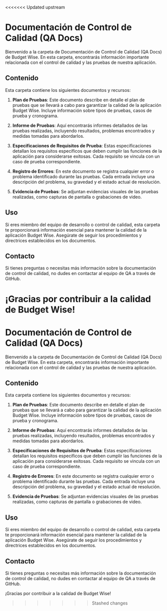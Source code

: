 <<<<<<< Updated upstream
# Documentación de Control de Calidad (QA Docs)

Bienvenido a la carpeta de Documentación de Control de Calidad (QA Docs) de Budget Wise. En esta carpeta, encontrarás información importante relacionada con el control de calidad y las pruebas de nuestra aplicación.

## Contenido

Esta carpeta contiene los siguientes documentos y recursos:

1. **Plan de Pruebas**: Este documento describe en detalle el plan de pruebas que se llevará a cabo para garantizar la calidad de la aplicación Budget Wise. Incluye información sobre tipos de pruebas, casos de prueba y cronograma.

2. **Informe de Pruebas**: Aquí encontrarás informes detallados de las pruebas realizadas, incluyendo resultados, problemas encontrados y medidas tomadas para abordarlos.

3. **Especificaciones de Requisitos de Prueba**: Estas especificaciones detallan los requisitos específicos que deben cumplir las funciones de la aplicación para considerarse exitosas. Cada requisito se vincula con un caso de prueba correspondiente.

4. **Registro de Errores**: En este documento se registra cualquier error o problema identificado durante las pruebas. Cada entrada incluye una descripción del problema, su gravedad y el estado actual de resolución.

5. **Evidencia de Pruebas**: Se adjuntan evidencias visuales de las pruebas realizadas, como capturas de pantalla o grabaciones de video.

## Uso

Si eres miembro del equipo de desarrollo o control de calidad, esta carpeta te proporcionará información esencial para mantener la calidad de la aplicación Budget Wise. Asegúrate de seguir los procedimientos y directrices establecidos en los documentos.

## Contacto

Si tienes preguntas o necesitas más información sobre la documentación de control de calidad, no dudes en contactar al equipo de QA a través de GitHub.

¡Gracias por contribuir a la calidad de Budget Wise!
=======
# Documentación de Control de Calidad (QA Docs)

Bienvenido a la carpeta de Documentación de Control de Calidad (QA Docs) de Budget Wise. En esta carpeta, encontrarás información importante relacionada con el control de calidad y las pruebas de nuestra aplicación.

## Contenido

Esta carpeta contiene los siguientes documentos y recursos:

1. **Plan de Pruebas**: Este documento describe en detalle el plan de pruebas que se llevará a cabo para garantizar la calidad de la aplicación Budget Wise. Incluye información sobre tipos de pruebas, casos de prueba y cronograma.

2. **Informe de Pruebas**: Aquí encontrarás informes detallados de las pruebas realizadas, incluyendo resultados, problemas encontrados y medidas tomadas para abordarlos.

3. **Especificaciones de Requisitos de Prueba**: Estas especificaciones detallan los requisitos específicos que deben cumplir las funciones de la aplicación para considerarse exitosas. Cada requisito se vincula con un caso de prueba correspondiente.

4. **Registro de Errores**: En este documento se registra cualquier error o problema identificado durante las pruebas. Cada entrada incluye una descripción del problema, su gravedad y el estado actual de resolución.

5. **Evidencia de Pruebas**: Se adjuntan evidencias visuales de las pruebas realizadas, como capturas de pantalla o grabaciones de video.

## Uso

Si eres miembro del equipo de desarrollo o control de calidad, esta carpeta te proporcionará información esencial para mantener la calidad de la aplicación Budget Wise. Asegúrate de seguir los procedimientos y directrices establecidos en los documentos.

## Contacto

Si tienes preguntas o necesitas más información sobre la documentación de control de calidad, no dudes en contactar al equipo de QA a través de GitHub.

¡Gracias por contribuir a la calidad de Budget Wise!
>>>>>>> Stashed changes
